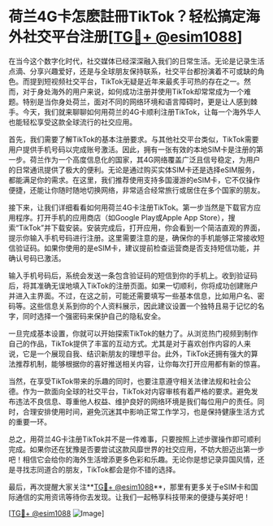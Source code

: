 # 荷兰4G卡怎麽註冊TikTok？轻松搞定海外社交平台注册[[TG💪+ @esim1088](https://t.me/s/esim1088)]

在当今这个数字化时代，社交媒体已经深深融入我们的日常生活。无论是记录生活点滴、分享兴趣爱好，还是与全球朋友保持联系，社交平台都扮演着不可或缺的角色。而提到短视频社交平台，TikTok无疑是近年来最炙手可热的存在之一。然而，对于身处海外的用户来说，如何成功注册并使用TikTok却常常成为一个难题。特别是当你身处荷兰，面对不同的网络环境和语言障碍时，更是让人感到棘手。今天，我们就来聊聊如何用荷兰的4G卡顺利注册TikTok，让每一个海外华人也能轻松享受这款全球流行的社交应用。

首先，我们需要了解TikTok的基本注册要求。与其他社交平台类似，TikTok需要用户提供手机号码以完成账号激活。因此，拥有一张有效的本地SIM卡是注册的第一步。荷兰作为一个高度信息化的国家，其4G网络覆盖广泛且信号稳定，为用户的日常通讯提供了极大的便利。无论是通过购买实体SIM卡还是选择eSIM服务，都能满足你的需求。在这里，我们推荐使用支持多国漫游的eSIM卡，它不仅操作便捷，还能让你随时随地切换网络，非常适合经常旅行或居住在多个国家的朋友。

接下来，让我们详细看看如何用荷兰4G卡注册TikTok。第一步当然是下载官方应用程序。打开手机的应用商店（如Google Play或Apple App Store），搜索“TikTok”并下载安装。安装完成后，打开应用，你会看到一个简洁直观的界面，提示你输入手机号码进行注册。这里需要注意的是，确保你的手机能够正常接收短信验证码。如果你使用的是eSIM卡，建议提前检查运营商是否支持短信功能，并确认号码已激活。

输入手机号码后，系统会发送一条包含验证码的短信到你的手机上。收到验证码后，将其准确无误地填入TikTok的注册页面。如果一切顺利，你将成功创建账户并进入主界面。不过，在这之前，可能还需要填写一些基本信息，比如用户名、密码等。这些信息关系到你的个人资料展示，因此建议设置一个独特且易于记忆的名字，同时选择一个强密码来保护自己的隐私安全。

一旦完成基本设置，你就可以开始探索TikTok的魅力了。从浏览热门视频到制作自己的作品，TikTok提供了丰富的互动方式。尤其是对于喜欢创作内容的人来说，它是一个展现自我、结识新朋友的理想平台。此外，TikTok还拥有强大的算法推荐机制，能够根据你的喜好推送相关内容，让你每次打开应用都有新的惊喜。

当然，在享受TikTok带来的乐趣的同时，也要注意遵守相关法律法规和社会公德。作为一款面向全球的社交平台，TikTok对内容审核有着严格的要求。避免发布违法不良信息、尊重他人权益、维护良好的网络环境是我们每位用户的责任。同时，合理安排使用时间，避免沉迷其中影响正常工作学习，也是保持健康生活方式的重要一环。

总之，用荷兰4G卡注册TikTok并不是一件难事，只要按照上述步骤操作即可顺利完成。如果你还在犹豫是否要尝试这款风靡世界的社交应用，不妨大胆迈出第一步吧！相信它会给你的海外生活增添更多色彩和乐趣。无论你是想记录异国风情，还是寻找志同道合的朋友，TikTok都会是你不错的选择。

最后，再次提醒大家关注**[TG💪+ @esim1088](https://t.me/s/esim1088)**，那里有更多关于eSIM卡和国际通信的实用资讯等待你去发现。让我们一起畅享科技带来的便捷与美好吧！

[[TG💪+ @esim1088](https://t.me/s/esim1088) ![Image](https://i.postimg.cc/4NQfJmqS/Snipaste-2025-05-13-00-14-12.png)]